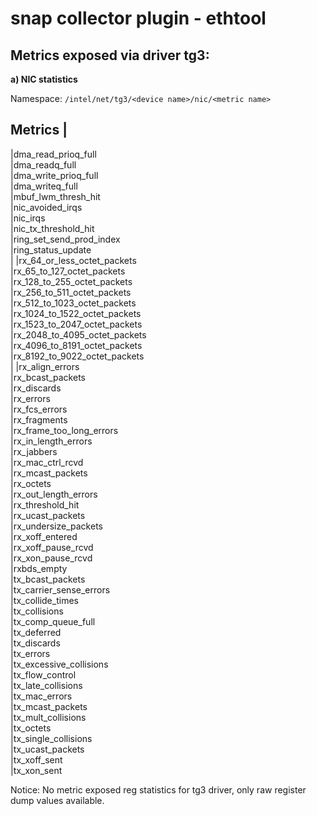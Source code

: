 # snap collector plugin - ethtool		
		
## Metrics exposed via driver tg3:		
		
**a) NIC statistics**

Namespace: `/intel/net/tg3/<device name>/nic/<metric name>`
			
Metrics |	
------------			
|dma_read_prioq_full                             	
|dma_readq_full                                  	
|dma_write_prioq_full                            	
|dma_writeq_full                                 	
|mbuf_lwm_thresh_hit                             	
|nic_avoided_irqs                                	
|nic_irqs                                        	
|nic_tx_threshold_hit                            	
|ring_set_send_prod_index                        	
|ring_status_update                              	
 |
|rx_64_or_less_octet_packets                     	
|rx_65_to_127_octet_packets                      	
|rx_128_to_255_octet_packets                     	
|rx_256_to_511_octet_packets                     	
|rx_512_to_1023_octet_packets                    	
|rx_1024_to_1522_octet_packets                   	
|rx_1523_to_2047_octet_packets                   	
|rx_2048_to_4095_octet_packets                   	
|rx_4096_to_8191_octet_packets                   	
|rx_8192_to_9022_octet_packets   
 |
|rx_align_errors                                 	
|rx_bcast_packets                                	
|rx_discards                                     	
|rx_errors                                       	
|rx_fcs_errors                                   	
|rx_fragments                                    	
|rx_frame_too_long_errors                        	
|rx_in_length_errors                             	
|rx_jabbers                                      	
|rx_mac_ctrl_rcvd                                	
|rx_mcast_packets                                	
|rx_octets                                       	
|rx_out_length_errors                            	
|rx_threshold_hit                                	
|rx_ucast_packets                                	
|rx_undersize_packets                            	
|rx_xoff_entered                                 	
|rx_xoff_pause_rcvd                              	
|rx_xon_pause_rcvd                               	
|rxbds_empty                                     	
|tx_bcast_packets                                	
|tx_carrier_sense_errors                         	
|tx_collide_<num>times                              
|tx_collisions                                   	
|tx_comp_queue_full                              	
|tx_deferred                                     	
|tx_discards                                     	
|tx_errors                                       	
|tx_excessive_collisions                         	
|tx_flow_control                                 	
|tx_late_collisions                              	
|tx_mac_errors                                   	
|tx_mcast_packets                                	
|tx_mult_collisions                              	
|tx_octets                                       	
|tx_single_collisions                            	
|tx_ucast_packets                                	
|tx_xoff_sent                                    	
|tx_xon_sent                                     	


Notice:	No metric exposed reg statistics for tg3 driver, only raw register dump values available.
